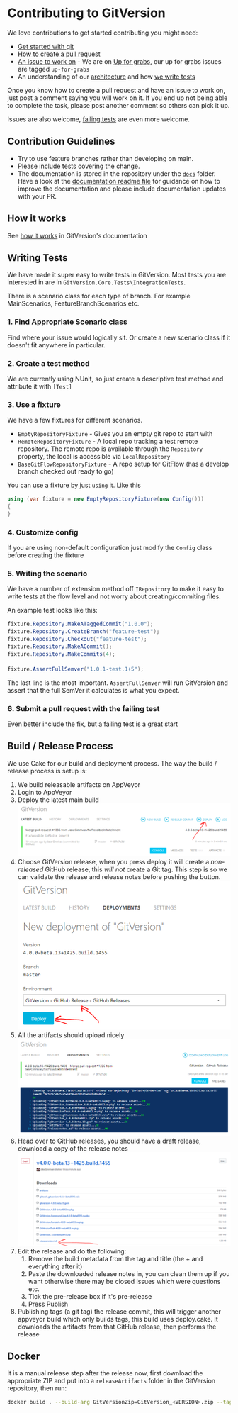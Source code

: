 # Contributing to GitVersion

We love contributions to get started contributing you might need:

- [Get started with git](http://rogerdudler.github.io/git-guide)
- [How to create a pull request](https://help.github.com/articles/using-pull-requests)
- [An issue to work on](https://github.com/GitTools/GitVersion/labels/up-for-grabs) - We are on [Up for grabs](http://up-for-grabs.net/), our up for grabs issues are tagged `up-for-grabs`
- An understanding of our [architecture](http://gitversion.net/docs/learn/how-it-works#architecture) and how [we write tests](#writing-tests)

Once you know how to create a pull request and have an issue to work on, just post a comment saying you will work on it.
If you end up not being able to complete the task, please post another comment so others can pick it up.

Issues are also welcome, [failing tests](#writing-tests) are even more welcome.

## Contribution Guidelines

- Try to use feature branches rather than developing on main.
- Please include tests covering the change.
- The documentation is stored in the repository under the [`docs`](docs) folder.
   Have a look at the [documentation readme file](docs/readme.md) for guidance
   on how to improve the documentation and please include documentation updates
   with your PR.

## How it works

See [how it works](http://gitversion.net/docs/learn/how-it-works/) in GitVersion's documentation

## Writing Tests

We have made it super easy to write tests in GitVersion. Most tests you are interested in are in `GitVersion.Core.Tests\IntegrationTests`.

There is a scenario class for each type of branch. For example MainScenarios, FeatureBranchScenarios etc.

### 1. Find Appropriate Scenario class

Find where your issue would logically sit. Or create a new scenario class if it doesn't fit anywhere in particular.

### 2. Create a test method

We are currently using NUnit, so just create a descriptive test method and attribute it with `[Test]`

### 3. Use a fixture

We have a few fixtures for different scenarios.

- `EmptyRepositoryFixture` - Gives you an empty git repo to start with
- `RemoteRepositoryFixture` - A local repo tracking a test remote repository. The remote repo is available through the `Repository` property, the local is accessible via `LocalRepository`
- `BaseGitFlowRepositoryFixture` - A repo setup for GitFlow (has a develop branch checked out ready to go)

You can use a fixture by just `using` it. Like this

``` csharp
using (var fixture = new EmptyRepositoryFixture(new Config()))
{
}
```

### 4. Customize config

If you are using non-default configuration just modify the `Config` class before creating the fixture

### 5. Writing the scenario

We have a number of extension method off `IRepository` to make it easy to write tests at the flow level and not worry about creating/commiting files.

An example test looks like this:

``` csharp
fixture.Repository.MakeATaggedCommit("1.0.0");
fixture.Repository.CreateBranch("feature-test");
fixture.Repository.Checkout("feature-test");
fixture.Repository.MakeACommit();
fixture.Repository.MakeCommits(4);

fixture.AssertFullSemver("1.0.1-test.1+5");
```

The last line is the most important. `AssertFullSemver` will run GitVersion and assert that the full SemVer it calculates is what you expect.

### 6. Submit a pull request with the failing test

Even better include the fix, but a failing test is a great start

## Build / Release Process

We use Cake for our build and deployment process. The way the build / release process is setup is:

1) We build releasable artifacts on AppVeyor
1) Login to AppVeyor
1) Deploy the latest main build
![docs/input/docs/img/release-1-deploy.png](docs/input/docs/img/release-1-deploy.png)
1) Choose GitVersion release, when you press deploy it will create a *non-released* GitHub release, this *will not* create a Git tag. This step is so we can validate the release and release notes before pushing the button.
![docs/input/docs/img/release-2-deploy.png](docs/input/docs/img/release-2-deploy.png)
1) All the artifacts should upload nicely
![docs/input/docs/img/release-3-deploy.png](docs/input/docs/img/release-3-deploy.png)
1) Head over to GitHub releases, you should have a draft release, download a copy of the release notes
![docs/input/docs/img/release-4-deploy.png](docs/input/docs/img/release-4-deploy.png)
1) Edit the release and do the following:
    1. Remove the build metadata from the tag and title (the + and everything after it)
    2. Paste the downloaded release notes in, you can clean them up if you want otherwise there may be closed issues which were questions etc.
    3. Tick the pre-release box if it's pre-release
    4. Press Publish
1) Publishing tags (a git tag) the release commit, this will trigger another appveyor build which only builds tags, this build uses deploy.cake. It downloads the artifacts from that GitHub release, then performs the release

## Docker

It is a manual release step after the release now, first download the appropriate ZIP and put into a `releaseArtifacts` folder in the GitVersion repository, then run:

```bash
docker build . --build-arg GitVersionZip=GitVersion_<VERSION>.zip --tag gittools/gitversion
```
